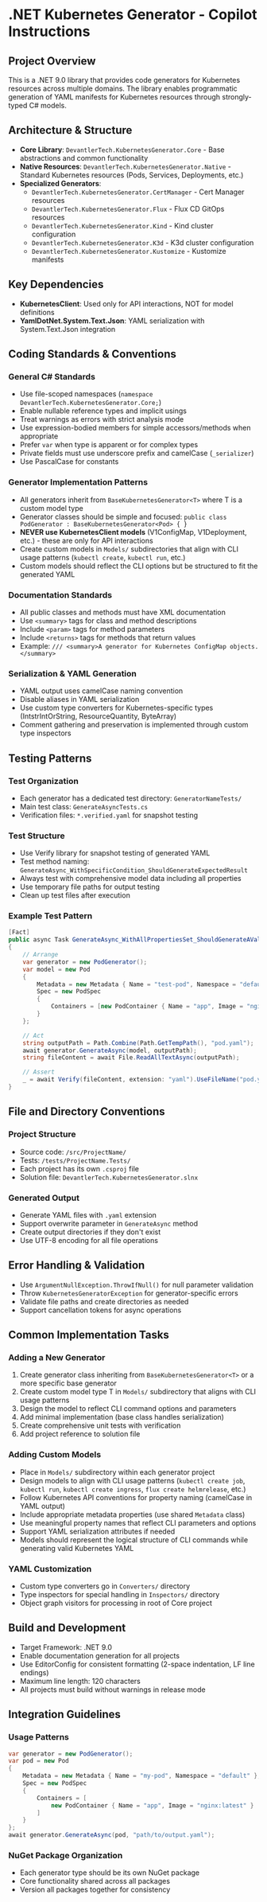 # .NET Kubernetes Generator - Copilot Instructions

## Project Overview

This is a .NET 9.0 library that provides code generators for Kubernetes resources across multiple domains. The library enables programmatic generation of YAML manifests for Kubernetes resources through strongly-typed C# models.

## Architecture & Structure

- **Core Library**: `DevantlerTech.KubernetesGenerator.Core` - Base abstractions and common functionality
- **Native Resources**: `DevantlerTech.KubernetesGenerator.Native` - Standard Kubernetes resources (Pods, Services, Deployments, etc.)
- **Specialized Generators**:
  - `DevantlerTech.KubernetesGenerator.CertManager` - Cert Manager resources
  - `DevantlerTech.KubernetesGenerator.Flux` - Flux CD GitOps resources
  - `DevantlerTech.KubernetesGenerator.Kind` - Kind cluster configuration
  - `DevantlerTech.KubernetesGenerator.K3d` - K3d cluster configuration
  - `DevantlerTech.KubernetesGenerator.Kustomize` - Kustomize manifests

## Key Dependencies

- **KubernetesClient**: Used only for API interactions, NOT for model definitions
- **YamlDotNet.System.Text.Json**: YAML serialization with System.Text.Json integration

## Coding Standards & Conventions

### General C# Standards

- Use file-scoped namespaces (`namespace DevantlerTech.KubernetesGenerator.Core;`)
- Enable nullable reference types and implicit usings
- Treat warnings as errors with strict analysis mode
- Use expression-bodied members for simple accessors/methods when appropriate
- Prefer `var` when type is apparent or for complex types
- Private fields must use underscore prefix and camelCase (`_serializer`)
- Use PascalCase for constants

### Generator Implementation Patterns

- All generators inherit from `BaseKubernetesGenerator<T>` where T is a custom model type
- Generator classes should be simple and focused: `public class PodGenerator : BaseKubernetesGenerator<Pod> { }`
- **NEVER use KubernetesClient models** (V1ConfigMap, V1Deployment, etc.) - these are only for API interactions
- Create custom models in `Models/` subdirectories that align with CLI usage patterns (`kubectl create`, `kubectl run`, etc.)
- Custom models should reflect the CLI options but be structured to fit the generated YAML

### Documentation Standards

- All public classes and methods must have XML documentation
- Use `<summary>` tags for class and method descriptions
- Include `<param>` tags for method parameters
- Include `<returns>` tags for methods that return values
- Example: `/// <summary>A generator for Kubernetes ConfigMap objects.</summary>`

### Serialization & YAML Generation

- YAML output uses camelCase naming convention
- Disable aliases in YAML serialization
- Use custom type converters for Kubernetes-specific types (IntstrIntOrString, ResourceQuantity, ByteArray)
- Comment gathering and preservation is implemented through custom type inspectors

## Testing Patterns

### Test Organization

- Each generator has a dedicated test directory: `GeneratorNameTests/`
- Main test class: `GenerateAsyncTests.cs`
- Verification files: `*.verified.yaml` for snapshot testing

### Test Structure

- Use Verify library for snapshot testing of generated YAML
- Test method naming: `GenerateAsync_WithSpecificCondition_ShouldGenerateExpectedResult`
- Always test with comprehensive model data including all properties
- Use temporary file paths for output testing
- Clean up test files after execution

### Example Test Pattern

```csharp
[Fact]
public async Task GenerateAsync_WithAllPropertiesSet_ShouldGenerateAValidResource()
{
    // Arrange
    var generator = new PodGenerator();
    var model = new Pod
    {
        Metadata = new Metadata { Name = "test-pod", Namespace = "default" },
        Spec = new PodSpec
        {
            Containers = [new PodContainer { Name = "app", Image = "nginx:latest" }]
        }
    };

    // Act
    string outputPath = Path.Combine(Path.GetTempPath(), "pod.yaml");
    await generator.GenerateAsync(model, outputPath);
    string fileContent = await File.ReadAllTextAsync(outputPath);

    // Assert
    _ = await Verify(fileContent, extension: "yaml").UseFileName("pod.yaml");
}
```

## File and Directory Conventions

### Project Structure

- Source code: `/src/ProjectName/`
- Tests: `/tests/ProjectName.Tests/`
- Each project has its own `.csproj` file
- Solution file: `DevantlerTech.KubernetesGenerator.slnx`

### Generated Output

- Generate YAML files with `.yaml` extension
- Support overwrite parameter in `GenerateAsync` method
- Create output directories if they don't exist
- Use UTF-8 encoding for all file operations

## Error Handling & Validation

- Use `ArgumentNullException.ThrowIfNull()` for null parameter validation
- Throw `KubernetesGeneratorException` for generator-specific errors
- Validate file paths and create directories as needed
- Support cancellation tokens for async operations

## Common Implementation Tasks

### Adding a New Generator

1. Create generator class inheriting from `BaseKubernetesGenerator<T>` or a more specific base generator
2. Create custom model type T in `Models/` subdirectory that aligns with CLI usage patterns
3. Design the model to reflect CLI command options and parameters
4. Add minimal implementation (base class handles serialization)
5. Create comprehensive unit tests with verification
6. Add project reference to solution file

### Adding Custom Models

- Place in `Models/` subdirectory within each generator project
- Design models to align with CLI usage patterns (`kubectl create job`, `kubectl run`, `kubectl create ingress`, `flux create helmrelease`, etc.)
- Follow Kubernetes API conventions for property naming (camelCase in YAML output)
- Include appropriate metadata properties (use shared `Metadata` class)
- Use meaningful property names that reflect CLI parameters and options
- Support YAML serialization attributes if needed
- Models should represent the logical structure of CLI commands while generating valid Kubernetes YAML

### YAML Customization

- Custom type converters go in `Converters/` directory
- Type inspectors for special handling in `Inspectors/` directory
- Object graph visitors for processing in root of Core project

## Build and Development

- Target Framework: .NET 9.0
- Enable documentation generation for all projects
- Use EditorConfig for consistent formatting (2-space indentation, LF line endings)
- Maximum line length: 120 characters
- All projects must build without warnings in release mode

## Integration Guidelines

### Usage Patterns

```csharp
var generator = new PodGenerator();
var pod = new Pod
{
    Metadata = new Metadata { Name = "my-pod", Namespace = "default" },
    Spec = new PodSpec
    {
        Containers = [
            new PodContainer { Name = "app", Image = "nginx:latest" }
        ]
    }
};
await generator.GenerateAsync(pod, "path/to/output.yaml");
```

### NuGet Package Organization

- Each generator type should be its own NuGet package
- Core functionality shared across all packages
- Version all packages together for consistency
